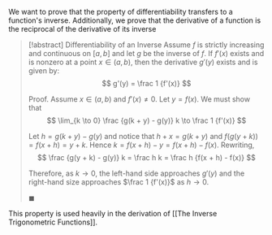 We want to prove that the property of differentiability transfers to a function's inverse. Additionally, we prove that the derivative of a function is the reciprocal of the derivative of its inverse

> [!abstract] Differentiability of an Inverse
> Assume $f$ is strictly increasing and continuous on $[a, b]$ and let $g$ be the inverse of $f$. If $f'(x)$ exists and is nonzero at a point $x \in (a, b)$, then the derivative $g'(y)$ exists and is given by:
> $$
> g'(y) = \frac 1 {f'(x)}
> $$
>
> Proof.
> Assume $x \in (a, b)$ and $f'(x) \neq 0$. Let $y = f(x)$. We must show that
> $$
> \lim_{k \to 0} \frac {g(k + y) - g(y)} k \to \frac 1 {f'(x)}
> $$
>
> Let $h = g(k + y) - g(y)$ and notice that $h + x = g(k + y)$ and $f(g(y + k)) = f(x + h) = y + k$. Hence $k = f(x + h) - y = f(x + h) - f(x)$. Rewriting,
> $$
> \frac {g(y + k) - g(y)} k = \frac h k = \frac h {f(x + h) - f(x)}
> $$
>
> Therefore, as $k \to 0$, the left-hand side approaches $g'(y)$ and the right-hand size approaches $\frac 1 {f'(x)}$ as $h \to 0$.
>
> $\blacksquare$

This property is used heavily in the derivation of [[The Inverse Trigonometric Functions]].